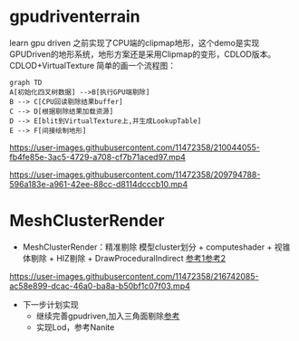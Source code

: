 # gpudriventerrain
learn gpu driven 
之前实现了CPU端的clipmap地形，这个demo是实现GPUDriven的地形系统，地形方案还是采用Clipmap的变形，CDLOD版本。
CDLOD+VirtualTexture
简单的画一个流程图：

```
graph TD
A[初始化四叉树数据] -->B[执行GPU端剔除]
B --> C[CPU回读剔除结果buffer]
C --> D[根据剔除结果加载资源]
D --> E[blit到VirtualTexture上,并生成LookupTable]
E --> F[间接绘制地形]
```

https://user-images.githubusercontent.com/11472358/210044055-fb4fe85e-3ac5-4729-a708-cf7b71aced97.mp4


https://user-images.githubusercontent.com/11472358/209794788-596a183e-a961-42ee-88cc-d8114dcccb10.mp4

# MeshClusterRender
- MeshClusterRender：精准剔除 模型cluster划分 + computeshader + 视锥体剔除 + HIZ剔除 + DrawProceduralIndirect [参考1](https://zhuanlan.zhihu.com/p/425263243)[参考2](https://zhuanlan.zhihu.com/p/44411827)

https://user-images.githubusercontent.com/11472358/216742085-ac58e899-dcac-46a0-ba8a-b50bf1c07f03.mp4

- 下一步计划实现
  - 继续完善gpudriven,加入三角面剔除[参考](https://blog.csdn.net/liran2019/article/details/115618046)
  - 实现Lod，参考Nanite
